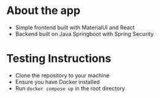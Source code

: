 # About the app
- Simple frontend built with MaterialUI and React
- Backend built on Java Springboot with Spring Security
# Testing Instructions
- Clone the repository to your machine
- Ensure you have Docker installed
- Run `docker compose up` in the root directory
